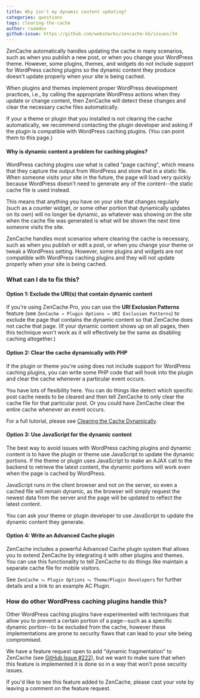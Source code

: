 ```yaml
---
title: Why isn't my dynamic content updating?
categories: questions
tags: clearing-the-cache
author: raamdev
github-issue: https://github.com/websharks/zencache-kb/issues/34
---
```


ZenCache automatically handles updating the cache in many scenarios, such as when you publish a new post, or when you change your WordPress theme. However, some plugins, themes, and widgets do not include support for WordPress caching plugins so the dynamic content they produce doesn't update properly when your site is being cached.

When plugins and themes implement proper WordPress development practices, i.e., by calling the appropriate WordPress actions when they update or change content, then ZenCache will detect these changes and clear the necessary cache files automatically.

If your a theme or plugin that you installed is not clearing the cache automatically, we recommend contacting the plugin developer and asking if the plugin is compatible with WordPress caching plugins. (You can point them to this page.)

#### Why is dynamic content a problem for caching plugins?

WordPress caching plugins use what is called "page caching", which means that they capture the output from WordPress and store that in a static file. When someone visits your site in the future, the page will load very quickly because WordPress doesn't need to generate any of the content--the static cache file is used instead.

This means that anything you have on your site that changes regularly (such as a counter widget, or some other portion that dynamically updates on its own) will no longer be dynamic, as whatever was showing on the site when the cache file was generated is what will be shown the next time someone visits the site.

ZenCache handles most scenarios where clearing the cache is necessary, such as when you publish or edit a post, or when you change your theme or tweak a WordPress setting. However, some plugins and widgets are not compatible with WordPress caching plugins and they will not update properly when your site is being cached.

### What can I do to fix this?

#### Option 1: Exclude the URI(s) that contain dynamic content

If you're using ZenCache Pro, you can use the **URI Exclusion Patterns** feature (see `ZenCache → Plugin Options → URI Exclusion Patterns`) to exclude the page that contains the dynamic content so that ZenCache does not cache that page. (If your dynamic content shows up on all pages, then this technique won't work as it will effectively be the same as disabling caching altogether.)

#### Option 2: Clear the cache dynamically with PHP

If the plugin or theme you're using does not include support for WordPress caching plugins, you can write some PHP code that will hook into the plugin and clear the cache whenever a particular event occurs.

You have lots of flexibility here. You can do things like detect which specific post cache needs to be cleared and then tell ZenCache to only clear the cache file for that particular post. Or you could have ZenCache clear the entire cache whenever an event occurs.

For a full tutorial, please see [Clearing the Cache Dynamically](http://zencache.com/kb-article/clearing-the-cache-dynamically/).

#### Option 3: Use JavaScript for the dynamic content

The best way to avoid issues with WordPress caching plugins and dynamic content is to have the plugin or theme use JavaScript to update the dynamic portions. If the theme or plugin uses JavaScript to make an AJAX call to the backend to retrieve the latest content, the dynamic portions will work even when the page is cached by WordPress.

JavaScript runs in the client browser and not on the server, so even a cached file will remain dynamic, as the browser will simply request the newest data from the server and the page will be updated to reflect the latest content.

You can ask your theme or plugin developer to use JavaScript to update the dynamic content they generate.

#### Option 4: Write an Advanced Cache plugin

ZenCache includes a powerful Advanced Cache plugin system that allows you to extend ZenCache by integrating it with other plugins and themes. You can use this functionality to tell ZenCache to do things like maintain a separate cache file for mobile visitors. 

See `ZenCache ⥱ Plugin Options ⥱ Theme/Plugin Developers` for further details and a link to an example AC Plugin.

### How do other WordPress caching plugins handle this?

Other WordPress caching plugins have experimented with techniques that allow you to prevent a certain portion of a page--such as a specific dynamic portion--to be excluded from the cache, however these implementations are prone to security flaws that can lead to your site being compromised.

We have a feature request open to add "dynamic fragmentation" to ZenCache (see [GitHub Issue #222](https://github.com/websharks/zencache/issues/222)), but we want to make sure that when this feature is implemented it is done so in a way that won't pose security issues. 

If you'd like to see this feature added to ZenCache, please cast your vote by leaving a comment on the feature request.